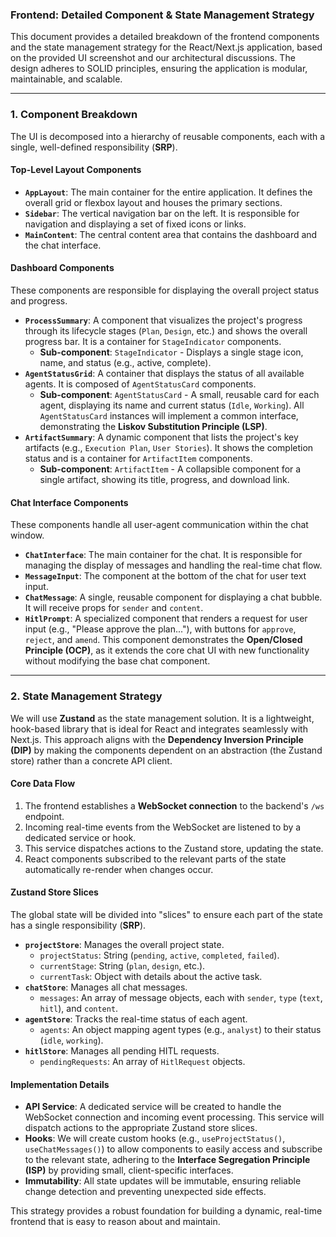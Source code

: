 ### **Frontend: Detailed Component & State Management Strategy**

This document provides a detailed breakdown of the frontend components and the state management strategy for the React/Next.js application, based on the provided UI screenshot and our architectural discussions. The design adheres to SOLID principles, ensuring the application is modular, maintainable, and scalable.

---

### **1. Component Breakdown**

The UI is decomposed into a hierarchy of reusable components, each with a single, well-defined responsibility (**SRP**).

#### **Top-Level Layout Components**

* **`AppLayout`**: The main container for the entire application. It defines the overall grid or flexbox layout and houses the primary sections.
* **`Sidebar`**: The vertical navigation bar on the left. It is responsible for navigation and displaying a set of fixed icons or links.
* **`MainContent`**: The central content area that contains the dashboard and the chat interface.

#### **Dashboard Components**

These components are responsible for displaying the overall project status and progress.

* **`ProcessSummary`**: A component that visualizes the project's progress through its lifecycle stages (`Plan`, `Design`, etc.) and shows the overall progress bar. It is a container for `StageIndicator` components.
  * **Sub-component**: `StageIndicator` - Displays a single stage icon, name, and status (e.g., active, complete).
* **`AgentStatusGrid`**: A container that displays the status of all available agents. It is composed of `AgentStatusCard` components.
  * **Sub-component**: `AgentStatusCard` - A small, reusable card for each agent, displaying its name and current status (`Idle`, `Working`). All `AgentStatusCard` instances will implement a common interface, demonstrating the **Liskov Substitution Principle (LSP)**.
* **`ArtifactSummary`**: A dynamic component that lists the project's key artifacts (e.g., `Execution Plan`, `User Stories`). It shows the completion status and is a container for `ArtifactItem` components.
  * **Sub-component**: `ArtifactItem` - A collapsible component for a single artifact, showing its title, progress, and download link.

#### **Chat Interface Components**

These components handle all user-agent communication within the chat window.

* **`ChatInterface`**: The main container for the chat. It is responsible for managing the display of messages and handling the real-time chat flow.
* **`MessageInput`**: The component at the bottom of the chat for user text input.
* **`ChatMessage`**: A single, reusable component for displaying a chat bubble. It will receive props for `sender` and `content`.
* **`HitlPrompt`**: A specialized component that renders a request for user input (e.g., "Please approve the plan..."), with buttons for `approve`, `reject`, and `amend`. This component demonstrates the **Open/Closed Principle (OCP)**, as it extends the core chat UI with new functionality without modifying the base chat component.

---

### **2. State Management Strategy**

We will use **Zustand** as the state management solution. It is a lightweight, hook-based library that is ideal for React and integrates seamlessly with Next.js. This approach aligns with the **Dependency Inversion Principle (DIP)** by making the components dependent on an abstraction (the Zustand store) rather than a concrete API client.

#### **Core Data Flow**

1. The frontend establishes a **WebSocket connection** to the backend's `/ws` endpoint.
2. Incoming real-time events from the WebSocket are listened to by a dedicated service or hook.
3. This service dispatches actions to the Zustand store, updating the state.
4. React components subscribed to the relevant parts of the state automatically re-render when changes occur.

#### **Zustand Store Slices**

The global state will be divided into "slices" to ensure each part of the state has a single responsibility (**SRP**).

* **`projectStore`**: Manages the overall project state.
  * `projectStatus`: String (`pending`, `active`, `completed`, `failed`).
  * `currentStage`: String (`plan`, `design`, etc.).
  * `currentTask`: Object with details about the active task.
* **`chatStore`**: Manages all chat messages.
  * `messages`: An array of message objects, each with `sender`, `type` (`text`, `hitl`), and `content`.
* **`agentStore`**: Tracks the real-time status of each agent.
  * `agents`: An object mapping agent types (e.g., `analyst`) to their status (`idle`, `working`).
* **`hitlStore`**: Manages all pending HITL requests.
  * `pendingRequests`: An array of `HitlRequest` objects.

#### **Implementation Details**

* **API Service**: A dedicated service will be created to handle the WebSocket connection and incoming event processing. This service will dispatch actions to the appropriate Zustand store slices.
* **Hooks**: We will create custom hooks (e.g., `useProjectStatus()`, `useChatMessages()`) to allow components to easily access and subscribe to the relevant state, adhering to the **Interface Segregation Principle (ISP)** by providing small, client-specific interfaces.
* **Immutability**: All state updates will be immutable, ensuring reliable change detection and preventing unexpected side effects.

This strategy provides a robust foundation for building a dynamic, real-time frontend that is easy to reason about and maintain.
